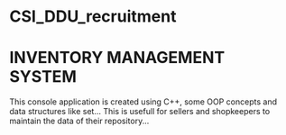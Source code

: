 # CSI_DDU_recruitment
# INVENTORY MANAGEMENT SYSTEM
This console application is created using C++, some OOP concepts
and data structures like set...
This is usefull for sellers and shopkeepers to maintain the data of their 
repository...
